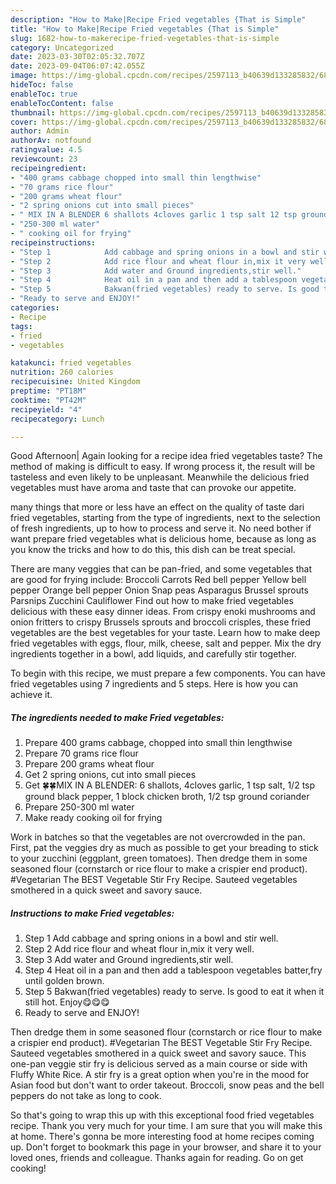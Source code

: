 ```yaml
---
description: "How to Make|Recipe Fried vegetables {That is Simple"
title: "How to Make|Recipe Fried vegetables {That is Simple"
slug: 1682-how-to-makerecipe-fried-vegetables-that-is-simple
category: Uncategorized
date: 2023-03-30T02:05:32.707Z
date: 2023-09-04T06:07:42.055Z
image: https://img-global.cpcdn.com/recipes/2597113_b40639d133285832/680x482cq70/fried-vegetables-recipe-main-photo.jpg
hideToc: false
enableToc: true
enableTocContent: false
thumbnail: https://img-global.cpcdn.com/recipes/2597113_b40639d133285832/680x482cq70/fried-vegetables-recipe-main-photo.jpg
cover: https://img-global.cpcdn.com/recipes/2597113_b40639d133285832/680x482cq70/fried-vegetables-recipe-main-photo.jpg
author: Admin
authorAv: notfound
ratingvalue: 4.5
reviewcount: 23
recipeingredient:
- "400 grams cabbage chopped into small thin lengthwise"
- "70 grams rice flour"
- "200 grams wheat flour"
- "2 spring onions cut into small pieces"
- " MIX IN A BLENDER 6 shallots 4cloves garlic 1 tsp salt 12 tsp ground black pepper 1 block chicken broth 12 tsp ground coriander"
- "250-300 ml water"
- " cooking oil for frying"
recipeinstructions:
- "Step 1            Add cabbage and spring onions in a bowl and stir well."
- "Step 2            Add rice flour and wheat flour in,mix it very well."
- "Step 3            Add water and Ground ingredients,stir well."
- "Step 4            Heat oil in a pan and then add a tablespoon vegetables batter,fry until golden brown."
- "Step 5            Bakwan(fried vegetables) ready to serve. Is good to eat it when it still hot. Enjoy😋😋😋"
- "Ready to serve and ENJOY!"
categories:
- Recipe
tags:
- fried
- vegetables

katakunci: fried vegetables 
nutrition: 260 calories
recipecuisine: United Kingdom
preptime: "PT18M"
cooktime: "PT42M"
recipeyield: "4"
recipecategory: Lunch

---
```



Good Afternoon| Again looking for a recipe idea fried vegetables taste? The method of making is difficult to easy. If wrong process it, the result will be tasteless and even likely to be unpleasant. Meanwhile the delicious fried vegetables must have aroma and taste that can provoke our appetite.






many things that more or less have an effect on the quality of taste dari fried vegetables, starting from the type of ingredients, next to the selection of fresh ingredients, up to how to process and serve it. No need bother if want prepare fried vegetables what is delicious home, because as long as you know the tricks and how to do this, this dish can be treat  special.


There are many veggies that can be pan-fried, and some vegetables that are good for frying include: Broccoli Carrots Red bell pepper Yellow bell pepper Orange bell pepper Onion Snap peas Asparagus Brussel sprouts Parsnips Zucchini Cauliflower Find out how to make fried vegetables delicious with these easy dinner ideas. From crispy enoki mushrooms and onion fritters to crispy Brussels sprouts and broccoli crisples, these fried vegetables are the best vegetables for your taste. Learn how to make deep fried vegetables with eggs, flour, milk, cheese, salt and pepper. Mix the dry ingredients together in a bowl, add liquids, and carefully stir together.


To begin with this recipe, we must prepare a few components. You can have fried vegetables using 7 ingredients and 5 steps. Here is how you can achieve it.

<!--inarticleads1-->

##### The ingredients needed to make Fried vegetables:

1. Prepare 400 grams cabbage, chopped into small thin lengthwise
1. Prepare 70 grams rice flour
1. Prepare 200 grams wheat flour
1. Get 2 spring onions, cut into small pieces
1. Get  🍀🍀MIX IN A BLENDER: 6 shallots, 4cloves garlic, 1 tsp salt, 1/2 tsp ground black pepper, 1 block chicken broth, 1/2 tsp ground coriander
1. Prepare 250-300 ml water
1. Make ready  cooking oil for frying


Work in batches so that the vegetables are not overcrowded in the pan. First, pat the veggies dry as much as possible to get your breading to stick to your zucchini (eggplant, green tomatoes). Then dredge them in some seasoned flour (cornstarch or rice flour to make a crispier end product). #Vegetarian The BEST Vegetable Stir Fry Recipe. Sauteed vegetables smothered in a quick sweet and savory sauce. 

<!--inarticleads2-->

##### Instructions to make Fried vegetables:

1. Step 1            Add cabbage and spring onions in a bowl and stir well.
1. Step 2            Add rice flour and wheat flour in,mix it very well.
1. Step 3            Add water and Ground ingredients,stir well.
1. Step 4            Heat oil in a pan and then add a tablespoon vegetables batter,fry until golden brown.
1. Step 5            Bakwan(fried vegetables) ready to serve. Is good to eat it when it still hot. Enjoy😋😋😋
1. Ready to serve and ENJOY!

Then dredge them in some seasoned flour (cornstarch or rice flour to make a crispier end product). #Vegetarian The BEST Vegetable Stir Fry Recipe. Sauteed vegetables smothered in a quick sweet and savory sauce. This one-pan veggie stir fry is delicious served as a main course or side with Fluffy White Rice. A stir fry is a great option when you&#39;re in the mood for Asian food but don&#39;t want to order takeout. Broccoli, snow peas and the bell peppers do not take as long to cook. 

So that's going to wrap this up with this exceptional food fried vegetables recipe. Thank you very much for your time. I am sure that you will make this at home. There's gonna be more interesting food at home recipes coming up. Don't forget to bookmark this page in your browser, and share it to your loved ones, friends and colleague. Thanks again for reading. Go on get cooking!
